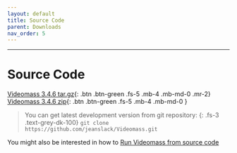 ```yaml
---
layout: default
title: Source Code
parent: Downloads
nav_order: 5
---
```


---
  
# Source Code

[Videomass 3.4.6 tar.gz](https://github.com/jeanslack/Videomass/archive/refs/tags/v.3.4.6.tar.gz){: .btn .btn-green .fs-5 .mb-4 .mb-md-0 .mr-2}
[Videomass 3.4.6 zip](https://github.com/jeanslack/Videomass/archive/refs/tags/v.3.4.6.zip){: .btn .btn-green .fs-5 .mb-4 .mb-md-0 } 

> You can get latest development version from git repository:
{: .fs-3 .text-grey-dk-100}
> `git clone https://github.com/jeanslack/Videomass.git`

You might also be interested in how to 
[Run Videomass from source code](https://github.com/jeanslack/Videomass/wiki/Run-Videomass-from-source-code) 
